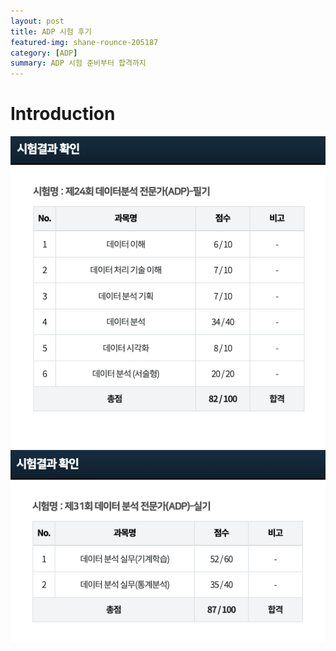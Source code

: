 ```yaml
---
layout: post
title: ADP 시험 후기
featured-img: shane-rounce-205187
category: [ADP]
summary: ADP 시험 준비부터 합격까지
---
```


# Introduction
<img src ="https://raw.githubusercontent.com/hjben/hjben.github.io/master/_img/adp-retro/score-pil.png" alt="score-pil">
<img src ="https://raw.githubusercontent.com/hjben/hjben.github.io/master/_img/adp-retro/score-sil.png" alt="score-sil">